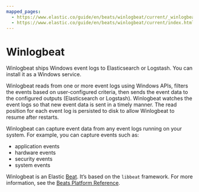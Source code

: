 ```yaml
---
mapped_pages:
  - https://www.elastic.co/guide/en/beats/winlogbeat/current/_winlogbeat_overview.html
  - https://www.elastic.co/guide/en/beats/winlogbeat/current/index.html
---
```


# Winlogbeat

Winlogbeat ships Windows event logs to Elasticsearch or Logstash. You can install it as a Windows service.

Winlogbeat reads from one or more event logs using Windows APIs, filters the events based on user-configured criteria, then sends the event data to the configured outputs (Elasticsearch or Logstash). Winlogbeat watches the event logs so that new event data is sent in a timely manner. The read position for each event log is persisted to disk to allow Winlogbeat to resume after restarts.

Winlogbeat can capture event data from any event logs running on your system. For example, you can capture events such as:

* application events
* hardware events
* security events
* system events

Winlogbeat is an Elastic [Beat](https://www.elastic.co/beats). It’s based on the `libbeat` framework. For more information, see the [Beats Platform Reference](/reference/index.md).

